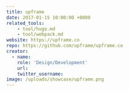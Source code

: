 ```yaml
---
title: upframe
date: 2017-01-15 10:00:00 +0000
related_tools:
    - tool/hugo.md
    - tool/webpack.md
website: https://upframe.co
repo: https://github.com/upframe/upframe.co
creator:
  - name:
    role: 'Design/Development'
    url:
    twitter_username: 
image: /uploads/showcase/upframe.png
---
```

